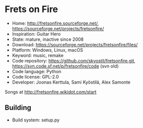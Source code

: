 # Frets on Fire

- Home: http://fretsonfire.sourceforge.net/, https://sourceforge.net/projects/fretsonfire/
- Inspiration: Guitar Hero
- State: mature, inactive since 2008
- Download: https://sourceforge.net/projects/fretsonfire/files/
- Platform: Windows, Linux, macOS
- Keyword: music, remake
- Code repository: https://github.com/skyostil/fretsonfire.git, https://svn.code.sf.net/p/fretsonfire/code (svn old)
- Code language: Python
- Code license: GPL-2.0
- Developer: Joonas Kerttula, Sami Kyöstilä, Alex Samonte

Songs at http://fretsonfire.wikidot.com/start

## Building

- Build system: setup.py

